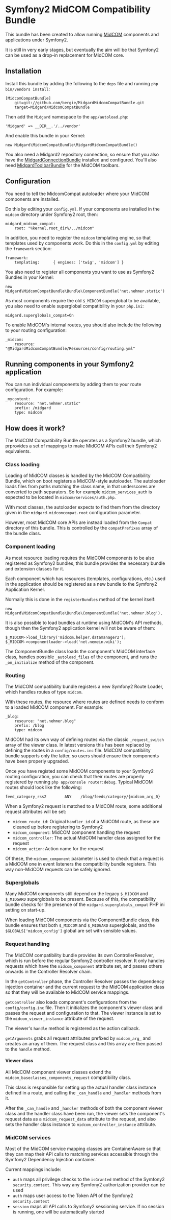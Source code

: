 Symfony2 MidCOM Compatibility Bundle
====================================

This bundle has been created to allow running [MidCOM]() components and applications under Symfony2.

It is still in very early stages, but eventually the aim will be that Symfony2 can be used as a drop-in replacement for MidCOM core.

## Installation

Install this bundle by adding the following to the `deps` file and running `php bin/vendors install`:

    [MidcomCompatBundle]
        git=git://github.com/bergie/MidgardMidcomCompatBundle.git
        target=Midgard/MidcomCompatBundle

Then add the `Midgard` namespace to the `app/autoload.php`:

    'Midgard' => __DIR__.'/../vendor'

And enable this bundle in your Kernel:

    new Midgard\MidcomCompatBundle\MidgardMidcomCompatBundle()

You also need a Midgard2 repository connection, so ensure that you also have the [MidgardConnectionBundle](https://github.com/bergie/MidgardConnectionBundle) installed and configured. You'll also need [MidgardToolbarBundle](https://github.com/bergie/MidgardToolbarBundle) for the MidCOM toolbars.

## Configuration

You need to tell the MidcomCompat autoloader where your MidCOM components are installed.

Do this by editing your `config.yml`. If your components are installed in the `midcom` directory under Symfony2 root, then:

    midgard_midcom_compat:
        root: "%kernel.root_dir%/../midcom"

In addition, you need to register the `midcom` templating engine, so that templates used by components work. Do this in the `config.yml` by editing the `framework` section:

    framework:
        templating:      { engines: ['twig', 'midcom'] }

You also need to register all components you want to use as Symfony2 Bundles in your Kernel:

    new Midgard\MidcomCompatBundle\Bundle\ComponentBundle('net.nehmer.static')

As most components require the old `$_MIDCOM` superglobal to be available, you also need to enable superglobal compatibility in your `php.ini`:

    midgard.superglobals_compat=On

To enable MidCOM's internal routes, you should also include the following to your routing configuration:

    _midcom:
        resource: "@MidgardMidcomCompatBundle/Resources/config/routing.yml"

## Running components in your Symfony2 application

You can run individual components by adding them to your route configuration. For example:

    _mycontent:
        resource: "net.nehmer.static"
        prefix: /midgard
        type: midcom

## How does it work?

The MidCOM Compatibility Bundle operates as a Symfony2 bundle, which prprovides a set of mappings to make MidCOM APIs call their Symfony2 equivalents.

### Class loading

Loading of MidCOM classes is handled by the MidCOM Compatibility Bundle, which on boot registers a MidCOM-style autoloader. The autoloader loads files from paths matching the class name, in that underscores are converted to path separators. So for example `midcom_services_auth` is expected to be located in `midcom/services/auth.php`.

With most classes, the autoloader expects to find them from the directory given in the `midgard.midcomcompat.root` configuration parameter.

However, most MidCOM core APIs are instead loaded from the `Compat` directory of this bundle. This is controlled by the `compatPrefixes` array of the bundle class.

### Component loading

As most resource loading requires the MidCOM components to be also registered as Symfony2 bundles, this bundle provides the necessary bundle and extension classes for it.

Each component which has resources (templates, configurations, etc.) used in the application should be registered as a new bundle to the Symfony2 Application Kernel.

Normally this is done in the `registerBundles` method of the kernel itself:

    new Midgard\MidcomCompatBundle\Bundle\ComponentBundle('net.nehmer.blog'),

It is also possible to load bundles at runtime using MidCOM's API methods, though then the Symfony2 application kernel will not be aware of them:

    $_MIDCOM->load_library('midcom.helper.datamanager2');
    $_MIDCOM->componentloader->load('net.nemein.wiki');

The ComponentBundle class loads the component's MidCOM interface class, handles possible `_autoload_files` of the component, and runs the `_on_initialize` method of the component.

### Routing

The MidCOM compatibility bundle registers a new Symfony2 Route Loader, which handles routes of type `midcom`.

With these routes, the resource where routes are defined needs to conform to a loaded MidCOM component. For example:

    _blog:
        resource: "net.nehmer.blog"
        prefix: /blog
        type: midcom

MidCOM had its own way of defining routes via the classic `_request_switch` array of the viewer class. In latest versions this has been replaced by defining the routes in a `config/routes.inc` file. MidCOM compatibility bundle supports only the latter, so users should ensure their components have been properly upgraded.

Once you have registed some MidCOM components to your Symfony2 routing configuration, you can check that their routes are properly registered by running `php app/console router:debug`. Typical MidCOM routes should look like the following:

    feed_category_rss2        ANY    /blog/feeds/category/{midcom_arg_0}

When a Symfony2 request is matched to a MidCOM route, some additional request attributes will be set:

* `midcom_route_id`: Original `handler_id` of a MidCOM route, as these are cleaned up before registering to Symfony2
* `midcom_component`: MidCOM component handling the request
* `midcom_controller`: The actual MidCOM handler class assigned for the request
* `midcom_action`: Action name for the request

Of these, the `midcom_component` parameter is used to check that a request is a MidCOM one in event listeners the compatibility bundle registers. This way non-MidCOM requests can be safely ignored.

### Superglobals

Many MidCOM components still depend on the legacy `$_MIDCOM` and `$_MIDGARD` superglobals to be present. Because of this, the compatibility bundle checks for the presence of the `midgard.superglobals_compat` PHP ini setting on start-up.

When loading MidCOM components via the ComponentBundle class, this bundle ensures that both `$_MIDCOM` and `$_MIDGARD` superglobals, and the `$GLOBALS['midcom_config']` global are set with sensible values.

### Request handling

The MidCOM compatibility bundle provides its own ControllerResolver, which is run before the regular Symfony2 controller resolver. It only handles requests which have the `midcom_component` attribute set, and passes others onwards in the Controller Resolver chain.

In the `getController` phase, the Controller Resolver passes the dependency injection container and the current request to the MidCOM application class so that they will be available to MidCOM service mappings.

`getController` also loads component's configurations from the `config/config.inc` file. Then it initializes the component's viewer class and passes the request and configuration to that. The viewer instance is set to the `midcom_viewer_instance` attribute of the request.

The viewer's `handle` method is registered as the action callback.

`getArguments` grabs all request attributes prefixed by `midcom_arg_` and creates an array of them. The request class and this array are then passed to the `handle` method.

#### Viewer class

All MidCOM component viewer classes extend the `midcom_baseclasses_components_request` compatibility class.

This class is responsible for setting up the actual handler class instance defined in a route, and calling the `_can_handle` and `_handler` methods from it.

After the `_can_handle` and `_handler` methods of both the component viewer class and the handler class have been run, the viewer sets the component's request data as a `midcom_request_data` attribute to the request, and also sets the handler class instance to `midcom_controller_instance` attribute.

### MidCOM services

Most of the MidCOM service mapping classes are ContainerAware so that they can map their API calls to matching services accessible through the Symfony2 Dependency Injection container.

Current mappings include:

* `auth` maps all privilege checks to the `isGranted` method of the Symfony2 `security.context`. This way any Symfony2 authorization provider can be used
* `auth` maps user access to the Token API of the Symfony2 `security.context`
* `session` maps all API calls to Symfony2 sessioning service. If no session is running, one will be automatically started
